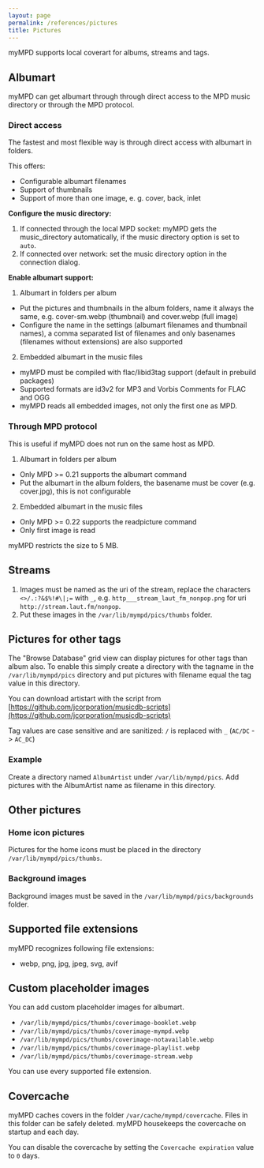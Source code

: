 ```yaml
---
layout: page
permalink: /references/pictures
title: Pictures
---
```


myMPD supports local coverart for albums, streams and tags.

## Albumart

myMPD can get albumart through through direct access to the MPD music directory or through the MPD protocol.

### Direct access

The fastest and most flexible way is through direct access with albumart in folders.

This offers:

- Configurable albumart filenames
- Support of thumbnails
- Support of more than one image, e. g. cover, back, inlet

**Configure the music directory:**

1. If connected through the local MPD socket: myMPD gets the music_directory automatically, if the music directory option is set to `auto`.
2. If connected over network: set the music directory option in the connection dialog.

**Enable albumart support:**

1. Albumart in folders per album
  - Put the pictures and thumbnails in the album folders, name it always the same, e.g. cover-sm.webp (thumbnail) and cover.webp (full image)
  - Configure the name in the settings (albumart filenames and thumbnail names), a comma separated list of filenames and only basenames (filenames without extensions) are also supported
2. Embedded albumart in the music files
  - myMPD must be compiled with flac/libid3tag support (default in prebuild packages)
  - Supported formats are id3v2 for MP3 and Vorbis Comments for FLAC and OGG
  - myMPD reads all embedded images, not only the first one as MPD.

### Through MPD protocol

This is useful if myMPD does not run on the same host as MPD.

1. Albumart in folders per album
  - Only MPD >= 0.21 supports the albumart command
  - Put the albumart in the album folders, the basename must be cover (e.g. cover.jpg), this is not configurable
2. Embedded albumart in the music files
  - Only MPD >= 0.22 supports the readpicture command
  - Only first image is read

myMPD restricts the size to 5 MB.

## Streams

1. Images must be named as the uri of the stream, replace the characters `<>/.:?&$%!#\|;=` with `_`, e.g. `http___stream_laut_fm_nonpop.png` for uri `http://stream.laut.fm/nonpop`.
2. Put these images in the `/var/lib/mympd/pics/thumbs` folder.

## Pictures for other tags

The "Browse Database" grid view can display pictures for other tags than album also. To enable this simply create a directory with the tagname in the `/var/lib/mympd/pics` directory and put pictures with filename equal the tag value in this directory.

You can download artistart with the script from [https://github.com/jcorporation/musicdb-scripts](https://github.com/jcorporation/musicdb-scripts)

Tag values are case sensitive and are sanitized: `/` is replaced with `_` (`AC/DC` -> `AC_DC`)

### Example

Create a directory named `AlbumArtist` under `/var/lib/mympd/pics`. Add pictures with the AlbumArtist name as filename in this directory.

## Other pictures

### Home icon pictures

Pictures for the home icons must be placed in the directory `/var/lib/mympd/pics/thumbs`.

### Background images

Background images must be saved in the `/var/lib/mympd/pics/backgrounds` folder.

## Supported file extensions

myMPD recognizes following file extensions:

- webp, png, jpg, jpeg, svg, avif

## Custom placeholder images

You can add custom placeholder images for albumart.

- `/var/lib/mympd/pics/thumbs/coverimage-booklet.webp`
- `/var/lib/mympd/pics/thumbs/coverimage-mympd.webp`
- `/var/lib/mympd/pics/thumbs/coverimage-notavailable.webp`
- `/var/lib/mympd/pics/thumbs/coverimage-playlist.webp`
- `/var/lib/mympd/pics/thumbs/coverimage-stream.webp`

You can use every supported file extension.

## Covercache

myMPD caches covers in the folder `/var/cache/mympd/covercache`. Files in this folder can be safely deleted. myMPD housekeeps the covercache on startup and each day.

You can disable the covercache by setting the `Covercache expiration` value to `0` days.

